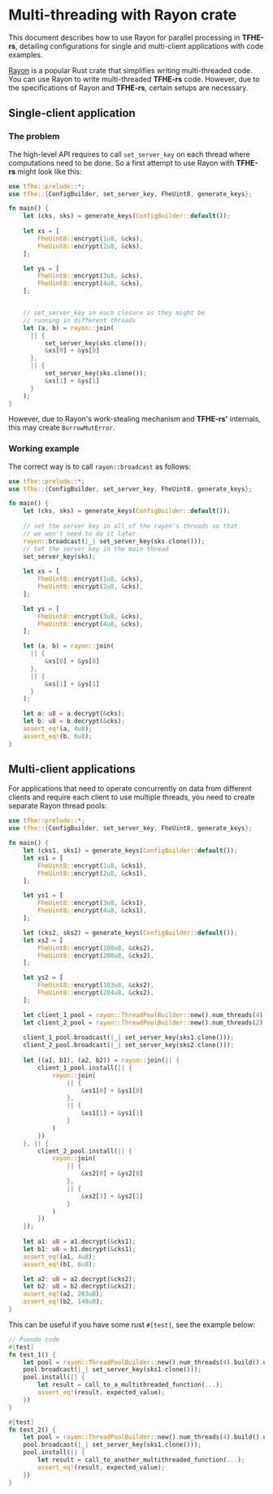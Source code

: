 # Multi-threading with Rayon crate

This document describes how to use Rayon for parallel processing in **TFHE-rs**, detailing configurations for single and multi-client applications with code examples.

[Rayon](https://crates.io/crates/rayon) is a popular Rust crate that simplifies writing multi-threaded code. You can use Rayon to write multi-threaded **TFHE-rs** code. However, due to the specifications of Rayon and **TFHE-rs**, certain setups are necessary.

## Single-client application

### The problem

The high-level API requires to call `set_server_key` on each thread where computations need to be done. So a first attempt to use Rayon with **TFHE-rs** might look like this:

```rust
use tfhe::prelude::*;
use tfhe::{ConfigBuilder, set_server_key, FheUint8, generate_keys};

fn main() {
    let (cks, sks) = generate_keys(ConfigBuilder::default());
    
    let xs = [
        FheUint8::encrypt(1u8, &cks),
        FheUint8::encrypt(2u8, &cks),
    ];

    let ys = [
        FheUint8::encrypt(3u8, &cks),
        FheUint8::encrypt(4u8, &cks),
    ];


    // set_server_key in each closure as they might be
    // running in different threads
    let (a, b) = rayon::join(
      || {
          set_server_key(sks.clone());
          &xs[0] + &ys[0]
      },
      || {
          set_server_key(sks.clone());
          &xs[1] + &ys[1]
      }
    );
}
```

However, due to Rayon's work-stealing mechanism and **TFHE-rs'** internals, this may create `BorrowMutError`.

### Working example

The correct way is to call `rayon::broadcast` as follows:

```rust
use tfhe::prelude::*;
use tfhe::{ConfigBuilder, set_server_key, FheUint8, generate_keys};

fn main() {
    let (cks, sks) = generate_keys(ConfigBuilder::default());
    
    // set the server key in all of the rayon's threads so that
    // we won't need to do it later
    rayon::broadcast(|_| set_server_key(sks.clone()));
    // Set the server key in the main thread
    set_server_key(sks);
    
    let xs = [
        FheUint8::encrypt(1u8, &cks),
        FheUint8::encrypt(2u8, &cks),
    ];

    let ys = [
        FheUint8::encrypt(3u8, &cks),
        FheUint8::encrypt(4u8, &cks),
    ];

    let (a, b) = rayon::join(
      || {
          &xs[0] + &ys[0]
      },
      || {
          &xs[1] + &ys[1]
      }
    );

    let a: u8 = a.decrypt(&cks);
    let b: u8 = b.decrypt(&cks);
    assert_eq!(a, 4u8);
    assert_eq!(b, 6u8);
}
```

## Multi-client applications

For applications that need to operate concurrently on data from different clients and require each client to use multiple threads, you need to create separate Rayon thread pools:

```rust
use tfhe::prelude::*;
use tfhe::{ConfigBuilder, set_server_key, FheUint8, generate_keys};

fn main() {
    let (cks1, sks1) = generate_keys(ConfigBuilder::default());
    let xs1 = [
        FheUint8::encrypt(1u8, &cks1),
        FheUint8::encrypt(2u8, &cks1),
    ];

    let ys1 = [
        FheUint8::encrypt(3u8, &cks1),
        FheUint8::encrypt(4u8, &cks1),
    ];

    let (cks2, sks2) = generate_keys(ConfigBuilder::default());
    let xs2 = [
        FheUint8::encrypt(100u8, &cks2),
        FheUint8::encrypt(200u8, &cks2),
    ];

    let ys2 = [
        FheUint8::encrypt(103u8, &cks2),
        FheUint8::encrypt(204u8, &cks2),
    ];

    let client_1_pool = rayon::ThreadPoolBuilder::new().num_threads(4).build().unwrap();
    let client_2_pool = rayon::ThreadPoolBuilder::new().num_threads(2).build().unwrap();
    
    client_1_pool.broadcast(|_| set_server_key(sks1.clone()));
    client_2_pool.broadcast(|_| set_server_key(sks2.clone()));
    
    let ((a1, b1), (a2, b2)) = rayon::join(|| {
        client_1_pool.install(|| {
            rayon::join(
                || {
                    &xs1[0] + &ys1[0]
                },
                || {
                    &xs1[1] + &ys1[1]
                }
            )
        })
    }, || {
        client_2_pool.install(|| {
            rayon::join(
                || {
                    &xs2[0] + &ys2[0]
                },
                || {
                    &xs2[1] + &ys2[1]
                }
            )
        })
    });
    
    let a1: u8 = a1.decrypt(&cks1);
    let b1: u8 = b1.decrypt(&cks1);
    assert_eq!(a1, 4u8);
    assert_eq!(b1, 6u8);

    let a2: u8 = a2.decrypt(&cks2);
    let b2: u8 = b2.decrypt(&cks2);
    assert_eq!(a2, 203u8);
    assert_eq!(b2, 148u8);
}
```

This can be useful if you have some rust `#[test]`, see the example below:

```Rust
// Pseudo code
#[test]
fn test_1() {
    let pool = rayon::ThreadPoolBuilder::new().num_threads(4).build().unwrap();
    pool.broadcast(|_| set_server_key(sks1.clone()));
    pool.install(|| {
        let result = call_to_a_multithreaded_function(...);
        assert_eq!(result, expected_value);
    })
}

#[test]
fn test_2() {
    let pool = rayon::ThreadPoolBuilder::new().num_threads(4).build().unwrap();
    pool.broadcast(|_| set_server_key(sks1.clone()));
    pool.install(|| {
        let result = call_to_another_multithreaded_function(...);
        assert_eq!(result, expected_value);
    })
}
```
